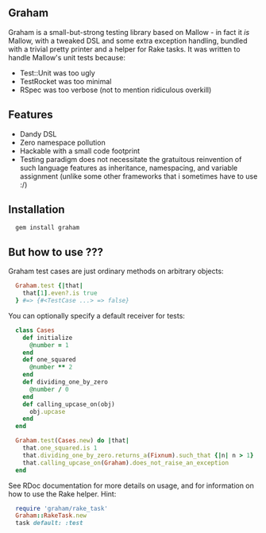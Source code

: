 Graham
------

Graham is a small-but-strong testing library based on Mallow - in fact it _is_ Mallow, with a tweaked DSL and some extra exception handling, bundled with a trivial pretty printer and a helper for Rake tasks. It was written to handle Mallow's unit tests because:
* Test::Unit was too ugly
* TestRocket was too minimal
* RSpec was too verbose (not to mention ridiculous overkill)

Features
--------

* Dandy DSL
* Zero namespace pollution
* Hackable with a small code footprint
* Testing paradigm does not necessitate the gratuitous reinvention of such language features as inheritance, namespacing, and variable assignment (unlike some other frameworks that i sometimes have to use :/)

Installation
------------

```shell
  gem install graham
```

But how to use ???
----------------------

Graham test cases are just ordinary methods on arbitrary objects:
```ruby
  Graham.test {|that|
    that[1].even?.is true
  } #=> {#<TestCase ...> => false}
```
You can optionally specify a default receiver for tests:
```ruby
  class Cases
    def initialize
      @number = 1
    end
    def one_squared
      @number ** 2
    end
    def dividing_one_by_zero
      @number / 0
    end
    def calling_upcase_on(obj)
      obj.upcase
    end
  end

  Graham.test(Cases.new) do |that|
    that.one_squared.is 1
    that.dividing_one_by_zero.returns_a(Fixnum).such_that {|n| n > 1}
    that.calling_upcase_on(Graham).does_not_raise_an_exception
  end
```
See RDoc documentation for more details on usage, and for information on how to use the Rake helper. Hint:
```ruby
  require 'graham/rake_task'
  Graham::RakeTask.new
  task default: :test
```

